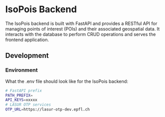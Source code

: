 # IsoPois Backend

The IsoPois backend is built with FastAPI and provides a RESTful API for managing points of interest (POIs) and their associated geospatial data. It interacts with the database to perform CRUD operations and serves the frontend application.

## Development

### Environment

What the .env file should look like for the IsoPois backend:

```sh
# FastAPI prefix
PATH_PREFIX=
API_KEYS=xxxxx
# LASUR OTP services
OTP_URL=https://lasur-otp-dev.epfl.ch
```
